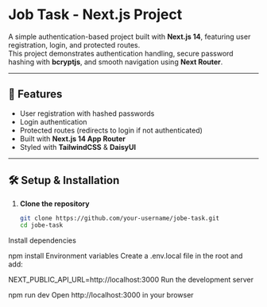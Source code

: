 # Job Task - Next.js Project

A simple authentication-based project built with **Next.js 14**, featuring user registration, login, and protected routes.  
This project demonstrates authentication handling, secure password hashing with **bcryptjs**, and smooth navigation using **Next Router**.  

---

## 🚀 Features
- User registration with hashed passwords
- Login authentication
- Protected routes (redirects to login if not authenticated)
- Built with **Next.js 14 App Router**
- Styled with **TailwindCSS** & **DaisyUI**

---

## 🛠️ Setup & Installation

1. **Clone the repository**
   ```bash
   git clone https://github.com/your-username/jobe-task.git
   cd jobe-task
Install dependencies


npm install
Environment variables
Create a .env.local file in the root and add:

NEXT_PUBLIC_API_URL=http://localhost:3000
Run the development server


npm run dev
Open http://localhost:3000 in your browser